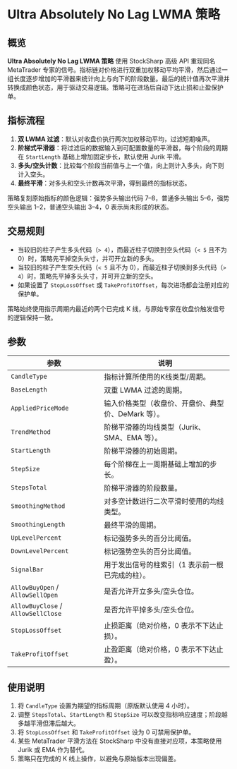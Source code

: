 # Ultra Absolutely No Lag LWMA 策略

## 概览

**Ultra Absolutely No Lag LWMA 策略** 使用 StockSharp 高级 API 重现同名 MetaTrader 专家的信号。指标链对价格进行双重加权移动平均平滑，然后通过一组长度逐步增加的平滑器来统计向上与向下的阶段数量。最后的统计值再次平滑并转换成颜色状态，用于驱动交易逻辑。策略可在进场后自动下达止损和止盈保护单。

## 指标流程

1. **双 LWMA 过滤**：默认对收盘价执行两次加权移动平均，过滤短期噪声。
2. **阶梯式平滑器**：将过滤后的数据输入到可配置数量的平滑器，每个阶段的周期在 `StartLength` 基础上增加固定步长，默认使用 Jurik 平滑。
3. **多头/空头计数**：比较每个阶段当前值与上一个值，向上则计入多头，向下则计入空头。
4. **最终平滑**：对多头和空头计数再次平滑，得到最终的指标状态。

策略复刻原始指标的颜色逻辑：强势多头输出代码 7–8，普通多头输出 5–6，强势空头输出 1–2，普通空头输出 3–4，0 表示尚未形成的状态。

## 交易规则

* 当较旧的柱子产生多头代码（`> 4`），而最近柱子切换到空头代码（`< 5` 且不为 0）时，策略先平掉空头头寸，并可开立新的多头。
* 当较旧的柱子产生空头代码（`< 5` 且不为 0），而最近柱子切换到多头代码（`> 4`）时，策略先平掉多头头寸，并可开立新的空头。
* 如果设置了 `StopLossOffset` 或 `TakeProfitOffset`，每次进场都会注册对应的保护单。

策略始终使用指示周期内最近的两个已完成 K 线，与原始专家在收盘价触发信号的逻辑保持一致。

## 参数

| 参数 | 说明 |
| ---- | ---- |
| `CandleType` | 指标计算所使用的K线类型/周期。|
| `BaseLength` | 双重 LWMA 过滤的周期。|
| `AppliedPriceMode` | 输入价格类型（收盘价、开盘价、典型价、DeMark 等）。|
| `TrendMethod` | 阶梯平滑器的均线类型（Jurik、SMA、EMA 等）。|
| `StartLength` | 阶梯平滑器的初始周期。|
| `StepSize` | 每个阶梯在上一周期基础上增加的步长。|
| `StepsTotal` | 阶梯平滑器的阶段数量。|
| `SmoothingMethod` | 对多空计数进行二次平滑时使用的均线类型。|
| `SmoothingLength` | 最终平滑的周期。|
| `UpLevelPercent` | 标记强势多头的百分比阈值。|
| `DownLevelPercent` | 标记强势空头的百分比阈值。|
| `SignalBar` | 用于发出信号的柱索引（1 表示前一根已完成的柱）。|
| `AllowBuyOpen` / `AllowSellOpen` | 是否允许开立多头/空头仓位。|
| `AllowBuyClose` / `AllowSellClose` | 是否允许平掉多头/空头仓位。|
| `StopLossOffset` | 止损距离（绝对价格，0 表示不下达止损）。|
| `TakeProfitOffset` | 止盈距离（绝对价格，0 表示不下达止盈）。|

## 使用说明

1. 将 `CandleType` 设置为期望的指标周期（原版默认使用 4 小时）。
2. 调整 `StepsTotal`、`StartLength` 和 `StepSize` 可以改变指标响应速度；阶段越多越平滑但滞后越大。
3. 将 `StopLossOffset` 和 `TakeProfitOffset` 设为 0 可禁用保护单。
4. 某些 MetaTrader 平滑方法在 StockSharp 中没有直接对应项，本策略使用 Jurik 或 EMA 作为替代。
5. 策略只在完成的 K 线上操作，以避免与原始版本出现偏差。
